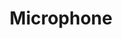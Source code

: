 ---
title: Microphone
tags: ["microphone", "audio", "voice", "recording", "sound", "speak", "communication"]
icon: microphone
svg: '<svg xmlns="http://www.w3.org/2000/svg" width="24" height="24" fill="none" viewBox="0 0 24 24" stroke-width="1.5" stroke-linecap="round" stroke-linejoin="round" stroke="currentColor"><path d="M16 6.429C16 4.535 14.21 3 12 3S8 4.535 8 6.429v5.142C8 13.465 9.79 15 12 15s4-1.535 4-3.429z"/><path d="M5 11a7 7 0 1 0 14 0m-7 7v3m-4 0h8"/></svg>'
---